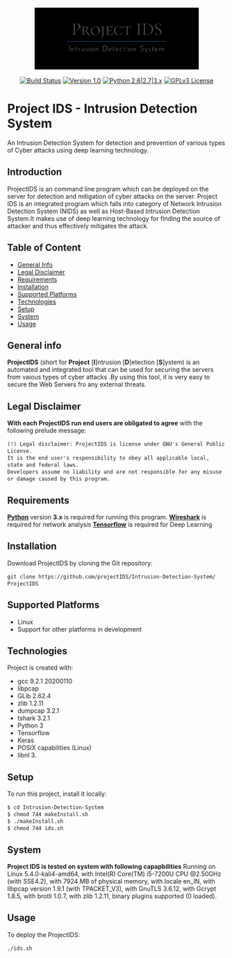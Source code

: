 <p align="center">
  <img alt="ProjectIDS" src="images/projectIDS.png" height="142" />
  <p align="center">
    <a href=""><img alt="Build Status" src="https://img.shields.io/badge/build-passing-brightgreen.svg"></a>
    <a href="https://github.com/projectIDS/Intrusion-Detection-System/"><img alt="Version 1.0" src="https://img.shields.io/badge/version-1.0-yellow.svg"></a>
    <a href="http://www.python.org/download/"><img alt="Python 2.6|2.7|3.x" src="https://img.shields.io/badge/python-2.6|2.7|3.x-yellow.svg"></a>
    <a href="https://github.com/commixproject/commix/blob/master/readme/COPYING"><img alt="GPLv3 License" src="https://img.shields.io/badge/license-GPLv3-red.svg"></a>
  </p>
</p>


# Project IDS - Intrusion Detection System
An Intrusion Detection System for detection and prevention of various types of Cyber attacks using deep learning technology.

## Introduction
ProjectIDS is an command line program which can be deployed on the server for detection and mitigation of cyber attacks on the server. Project IDS is an integrated program which falls into category of Network Intrusion Detection System (NIDS) as well as Host-Based Intrusion Detection System.It makes use of deep learning technology for finding the source of attacker and thus effectively mitigates the attack.

## Table of Content
* [General Info](#general-info)
* [Legal Disclaimer](#legal-disclaimer)
* [Requirements](#requirements)
* [Installation](#installation)
* [Supported Platforms](#supportedPlatforms)
* [Technologies](#technlogies)
* [Setup](#setup)
* [System](#system)
* [Usage](#usage)



## General info

**ProjectIDS** (short for **Project** [**I**]ntrusion [**D**]etection [**S**]ystem) is an automated and integrated tool that can be used for securing the servers from vaious types of cyber attacks .By using this tool, it is very easy to secure the Web Servers fro any external threats.

## Legal Disclaimer

**With each ProjectIDS run end users are obligated to agree** with the following prelude message:
```
(!) Legal disclaimer: ProjectIDS is license under GNU's General Public License.
It is the end user's responsibility to obey all applicable local, state and federal laws. 
Developers assume no liability and are not responsible for any misuse or damage caused by this program.
```

## Requirements

**[Python](http://www.python.org/download/)** version **3.x**  is required for running this program.
**[Wireshark](https://www.wireshark.org)** is required for network analysis
**[Tensorflow](https://www.tensorflow.org)** is required for Deep Learning 


## Installation

Download ProjectIDS by cloning the Git repository:

    git clone https://github.com/projectIDS/Intrusion-Detection-System/ ProjectIDS
    
## Supported Platforms

- Linux
- Support for other platforms in development

## Technologies

Project is created with:
* gcc 9.2.1 20200110
* libpcap
* GLib 2.62.4
* zlib 1.2.11
* dumpcap 3.2.1
* tshark 3.2.1
* Python 3
* Tensorflow
* Keras
* POSIX capabilities (Linux)
* libnl 3.


## Setup
To run this project, install it locally:

```
$ cd Intrusion-Detection-System
$ chmod 744 makeInstall.sh
$ ./makeInstall.sh
$ chmod 744 ids.sh
```


## System

**Project IDS is tested on system with following capapbilities**
Running on Linux 5.4.0-kali4-amd64, with Intel(R) Core(TM) i5-7200U CPU @2.50GHz (with SSE4.2), with 7924 MB of physical memory, with locale en_IN, with libpcap version 1.9.1 (with TPACKET_V3), with GnuTLS 3.6.12, with Gcrypt 1.8.5, with brotli 1.0.7, with zlib 1.2.11, binary plugins supported (0 loaded).


## Usage

To deploy the ProjectIDS:

    ./ids.sh
